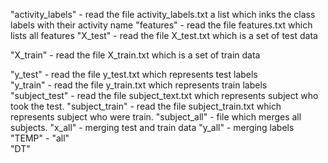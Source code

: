 
 "activity_labels"  - read the file activity_labels.txt a list which inks the class labels with their activity name
 "features"   - read the file features.txt which lists all features
"X_test"      - read the file X_test.txt which is a set of test data   

"X_train"   - read the file X_train.txt which is a set of train data 

"y_test" - read the file y_test.txt which represents test labels           
"y_train"  -   read the file y_train.txt which represents train labels    
"subject_test"      - read the file subject_text.txt which represents subject who took the test.
"subject_train"  - read the file subject_train.txt which represents subject who were train.
"subject_all"  - file which merges all subjects.
"x_all" - merging test and train data
 "y_all"       - merging labels
 "TEMP" - 
 "all"              
 "DT"                
 
